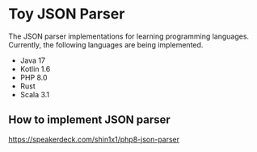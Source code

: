 # Toy JSON Parser

The JSON parser implementations for learning programming languages.
Currently, the following languages are being implemented.

* Java 17
* Kotlin 1.6
* PHP 8.0
* Rust
* Scala 3.1

## How to implement JSON parser

https://speakerdeck.com/shin1x1/php8-json-parser